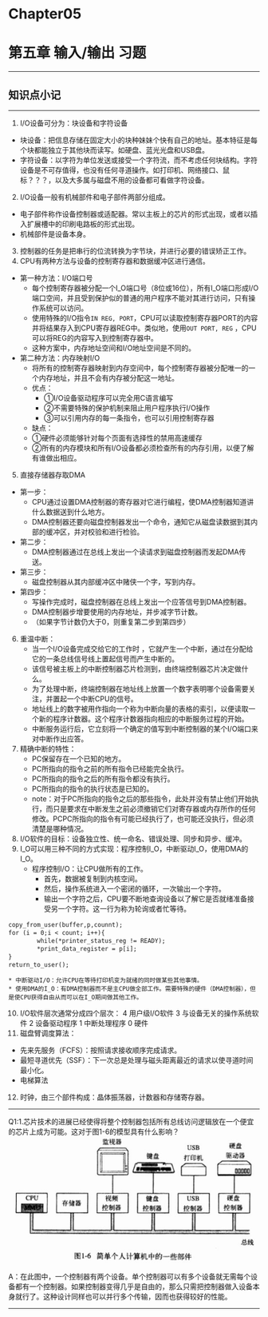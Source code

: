 # Chapter05
# 第五章 输入/输出 习题
- - - -
## 知识点小记
- - - -
1. I/O设备可分为：块设备和字符设备
* 块设备：把信息存储在固定大小的块种妹妹个快有自己的地址。基本特征是每个块都能独立于其他块而读写。如硬盘、蓝光光盘和USB盘。
* 字符设备：以字符为单位发送或接受一个字符流，而不考虑任何块结构。字符设备是不可存值得，也没有任何寻道操作。如打印机、网络接口、鼠标？？？，以及大多属与磁盘不用的设备都可看做字符设备。
2. I/O设备一般有机械部件和电子部件两部分组成。
* 电子部件称作设备控制器或适配器。常以主板上的芯片的形式出现，或者以插入扩展槽中的印刷电路板的形式出现。
* 机械部件是设备本身。
3. 控制器的任务是把串行的位流转换为字节块，并进行必要的错误矫正工作。
4. CPU有两种方法与设备的控制寄存器和数据缓冲区进行通信。
* 第一种方法：I/O端口号
	* 每个控制寄存器被分配一个I_O端口号（8位或16位），所有I_O端口形成I/O端口空间，并且受到保护似的普通的用户程序不能对其进行访问，只有操作系统可以访问。
	* 使用特殊的I/O指令`IN REG, PORT`，CPU可以读取控制寄存器PORT的内容并将结果存入到CPU寄存器REG中。类似地，使用`OUT PORT, REG` ，CPU可以将REG的内容写入到控制寄存器中。
	* 这种方案中，内存地址空间和I/O地址空间是不同的。
* 第二种方法：内存映射I/O
	* 将所有的控制寄存器映射到内存空间中，每个控制寄存器被分配唯一的一个内存地址，并且不会有内存被分配这一地址。
	* 优点：
		* ①I/O设备驱动程序可以完全用C语言编写
		* ②不需要特殊的保护机制来阻止用户程序执行I/O操作
		* ③可以引用内存的每一条指令，也可以引用控制寄存器
	* 缺点：
	* ①硬件必须能够针对每个页面有选择性的禁用高速缓存
	* ②所有的内存模块和所有I/O设备都必须检查所有的内存引用，以便了解有谁做出相应。
5. 直接存储器存取DMA
* 第一步：
	* CPU通过设置DMA控制器的寄存器对它进行编程，使DMA控制器知道讲什么数据送到什么地方。
	* DMA控制器还要向磁盘控制器发出一个命令，通知它从磁盘读数据到其内部的缓冲区，并对校验和进行检验。
* 第二步：
	* DMA控制器通过在总线上发出一个读请求到磁盘控制器而发起DMA传送。
* 第三步：
	* 磁盘控制器从其内部缓冲区中赌侠一个字，写到内存。
* 第四步：
	* 写操作完成时，磁盘控制器在总线上发出一个应答信号到DMA控制器。
	* DMA控制器步增要使用的内存地址，并步减字节计数。
	* （如果字节计数仍大于0，则重复第二步到第四步）
6. 重温中断：
	* 当一个I/O设备完成交给它的工作时 ，它就产生一个中断，通过在分配给它的一条总线信号线上置起信号而产生中断的。
	* 该信号被主板上的中断控制器芯片检测到，由终端控制器芯片决定做什么。
	* 为了处理中断，终端控制器在地址线上放置一个数字表明哪个设备需要关注，并置起一个中断CPU的信号。
	* 地址线上的数字被用作指向一个称为中断向量的表格的索引，以便读取一个新的程序计数器。这个程序计数器指向相应的中断服务过程的开始。
	* 中断服务运行后，它立刻将一个确定的值写到中断控制器的某个I/O端口来对中断作出应答。
7. 精确中断的特性：
	* PC保留存在一个已知的地方。
	* PC所指向的指令之前的所有指令已经能完全执行。
	* PC所指向的指令之后的所有指令都没有执行。
	* PC所指向的指令的执行状态是已知的。
	* note：对于PC所指向的指令之后的那些指令，此处并没有禁止他们开始执行，而只是要求在中断发生之前必须撤销它们对寄存器或内存所作的任何修改。PCPC所指向的指令有可能已经执行了，也可能还没执行，但必须清楚是哪种情况。
8. I/O软件的目标：设备独立性、统一命名、错误处理、同步和异步、缓冲。
9. I_O可以用三种不同的方式实现：程序控制I_O，中断驱动I_O，使用DMA的I_O。
	* 程序控制I/O：让CPU做所有的工作。
		* 首先，数据被复制到内核空间。
		* 然后，操作系统进入一个密闭的循环，一次输出一个字符。
		* 输出一个字符之后，CPU要不断地查询设备以了解它是否就绪准备接受另一个字符。这一行为称为轮询或者忙等待。
```
copy_from_user(buffer,p,counnt);
for (i = 0;i < count; i++){
		while(*printer_status_reg != READY);
		*print_data_register = p[i];
}
return_to_user();
```
	* 中断驱动I/O：允许CPU在等待打印机变为就绪的同时做某些其他事情。
	* 使用DMA的I_O：有DMA控制器而不是主CPU做全部工作。需要特殊的硬件（DMA控制器），但是使CPU获得自由从而可以在I_O期间做其他工作。
10. I/O软件层次通常分成四个层次：
4				用户级I/O软件
3		与设备无关的操作系统软件
2				设备驱动程序
1				中断处理程序
0				  	硬件
11. 磁盘臂调度算法：
* 先来先服务（FCFS）：按照请求接收顺序完成请求。
* 最短寻道优先（SSF）：下一次总是处理与磁头距离最近的请求以使寻道时间最小化。
* 电梯算法
12. 时钟，由三个部件构成：晶体振荡器，计数器和存储寄存器。
- - - -
Q1:1.芯片技术的进展已经使得将整个控制器包括所有总线访问逻辑放在一个便宜的芯片上成为可能。这对于图1-6的模型具有什么影响？
![](Chapter05/E780AEC2-A208-406D-9CD4-D87D2906B007.png)

A：在此图中，一个控制器有两个设备。单个控制器可以有多个设备就无需每个设备都有一个控制器。如果控制器变得几乎是自由的，那么只需把控制器做入设备本身就行了。这种设计同样也可以并行多个传输，因而也获得较好的性能。
- - - -




